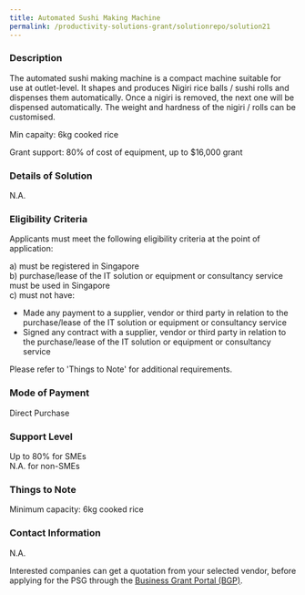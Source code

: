 ```yaml
---
title: Automated Sushi Making Machine
permalink: /productivity-solutions-grant/solutionrepo/solution21
---
```


### Description

The automated sushi making machine is a compact machine suitable for use  at outlet-level. It shapes and produces Nigiri rice balls / sushi rolls and dispenses them automatically. Once a nigiri is removed,  the next one will be dispensed automatically. The weight and hardness of the nigiri / rolls can be customised.

Min capaity: 6kg cooked rice

Grant support: 80% of cost of equipment, up to $16,000 grant

### Details of Solution

N.A.

### Eligibility Criteria

Applicants must meet the following eligibility criteria at the point of application:

a) must be registered in Singapore <br>
b) purchase/lease of the IT solution or equipment or consultancy service must be used in Singapore <br>
c) must not have:
- Made any payment to a supplier, vendor or third party in relation to the purchase/lease of the IT solution or equipment or consultancy service
- Signed any contract with a supplier, vendor or third party in relation to the purchase/lease of the IT solution or equipment or consultancy service

Please refer to 'Things to Note' for additional requirements.

### Mode of Payment
Direct Purchase

### Support Level
Up to 80% for SMEs <br>
N.A. for non-SMEs

### Things to Note
Minimum capacity: 6kg cooked rice

### Contact Information
N.A.

Interested companies can get a quotation from your selected vendor, before applying for the PSG through the <a target='_blank' rel='noopener' href='https://www.businessgrants.gov.sg/'>Business Grant Portal (BGP)</a>.
